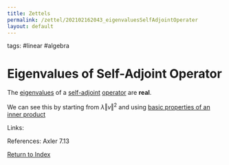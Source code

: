 ```yaml
---
title: Zettels
permalink: /zettel/202102162043_eigenvaluesSelfAdjointOperater
layout: default
---
```

tags: #linear #algebra

# Eigenvalues of Self-Adjoint Operator

The [eigenvalues](202102120912_eigenvalueDefinition) of a [self-adjoint](202102162040_selfAdjointOperator) [operator](202102082104_operatorDefinition)
are **real**.

We can see this by starting from $\lambda \Vert v \Vert^2$ and using [basic properties of an inner product](202102141711_basicPropertiesInnerProduct)

Links: 

References: Axler 7.13

[Return to Index](index)